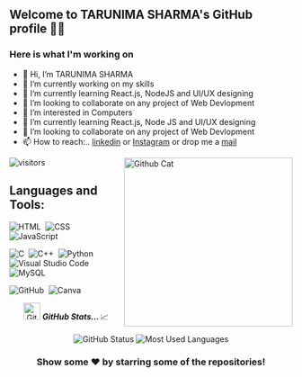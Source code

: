 
## Welcome to TARUNIMA SHARMA's GitHub profile 👋🏻
<!--
**Tarunima7/Tarunima7** is a ✨ _special_ ✨ repository because its `README.md` (this file) appears on your GitHub profile.

Here are some ideas to get you started:
-->
### Here is what I'm working on
- 👋 Hi, I’m TARUNIMA SHARMA 
- 🔭 I’m currently working on my skills
- 🌱 I’m currently learning React.js, NodeJS and UI/UX designing
- 👯 I’m looking to collaborate on any project of Web Devlopment
- 👀 I’m interested in Computers
- 🌱 I’m currently learning React.js, Node JS and UI/UX designing 
- 💞️ I’m looking to collaborate on any project of Web Devlopment
- 📫 How to reach:.. [linkedin](https://www.linkedin.com/in/tarunimasharma/) or [Instagram](https://www.instagram.com/tarunimasharma/?hl=en) or drop me a [mail](tarunima.2023mca1134@kiet.edu)
<img align="right" width=300px alt="Github Cat" src="https://camo.githubusercontent.com/3b7c592ede97b6138ffd4b1cc1541c2f3b11fd39/687474703a2f2f33312e6d656469612e74756d626c722e636f6d2f31376665613932306666333665663466356238373764353231366137616164392f74756d626c725f6d6f39786a65387a5a34317163626975666f315f313238302e676966" />

![visitors](https://visitor-badge.laobi.icu/badge?page_id=Tarunima7/Tarunima7)


## Languages and Tools:
![HTML](https://img.shields.io/badge/html5-%23E34F26.svg?style=flat&logo=html5&logoColor=white)&nbsp;
![CSS](https://img.shields.io/badge/css3-%231572B6.svg?style=flat&logo=css3&logoColor=white)&nbsp;
![JavaScript](https://img.shields.io/badge/javascript-%23323330.svg?style=flat&logo=javascript&logoColor=%23F7DF1E)&nbsp;
<!--
![ReactJS]
![NodeJS]
-->
![C](https://img.shields.io/badge/-C-05122A?style=flat&logo=C&logoColor=A8B9CC)&nbsp;
![C++](https://img.shields.io/badge/-C++-05122A?style=flat&logo=C%2B%2B&logoColor=00599C)&nbsp;
![Python](https://img.shields.io/badge/-Python-05122A?style=flat&logo=python)&nbsp;
![Visual Studio Code](https://img.shields.io/badge/-Visual%20Studio%20Code-05122A?style=flat&logo=visual-studio-code&logoColor=007ACC)&nbsp;
![MySQL](https://img.shields.io/badge/mysql-%2300f.svg?style=flat&logo=mysql&logoColor=white)&nbsp;

![GitHub](https://img.shields.io/badge/-GitHub-05122A?style=flat&logo=github)&nbsp;
![Canva](https://img.shields.io/badge/Canva-%2300C4CC.svg?style=flat&logo=Canva&logoColor=white)&nbsp;



<!--
![Adobe xd]
![Adobe Lightroom]
![Adobe Premier pro]
-->

<!--

<hr>

_Languages and Tools:_ 🛠  <img align="right" alt="GIF" height="60px" src="https://media.giphy.com/media/du3J3cXyzhj75IOgvA/giphy.gif" />

<h3 align="left">Languages and Tools:</h3>
<p align="left"> 
  
  <a href="https://www.cprogramming.com/" target="_blank"> 
    <img src="https://raw.githubusercontent.com/devicons/devicon/master/icons/c/c-original.svg" alt="c" width="40" height="40"/> </a>
  
  <a href="https://www.w3schools.com/cpp/" target="_blank">
    <img src="https://raw.githubusercontent.com/devicons/devicon/master/icons/cplusplus/cplusplus-original.svg" alt="cplusplus" width="40" height="40"/> </a>
  
  
  <a href="https://www.w3.org/html/" target="_blank"> 
  <img src="https://raw.githubusercontent.com/devicons/devicon/master/icons/html5/html5-original-wordmark.svg" alt="html5" width="40" height="40"/> </a>
  
  <a href="https://www.w3schools.com/css/" target="_blank"> 
   <img src="https://raw.githubusercontent.com/devicons/devicon/master/icons/css3/css3-original-wordmark.svg" alt="css3" width="40" height="40"/> </a> 
    
  <a href="https://developer.mozilla.org/en-US/docs/Web/JavaScript" target="_blank">
  <img src="https://raw.githubusercontent.com/devicons/devicon/master/icons/javascript/javascript-original.svg" alt="javascript" width="40" height="40"/> </a> 
  
  
  
  
  <a href="https://www.mysql.com/" target="_blank">
  <img src="https://raw.githubusercontent.com/devicons/devicon/master/icons/mysql/mysql-original-wordmark.svg" alt="mysql" width="40" height="40"/> </a>
  
  <a href="https://www.adobe.com/in/products/illustrator.html" target="_blank">
    <img src="https://www.vectorlogo.zone/logos/adobe_illustrator/adobe_illustrator-icon.svg" alt="illustrator" width="40" height="40"/> </a>
  
  <a href="https://www.photoshop.com/en" target="_blank"> 
 <img src="https://raw.githubusercontent.com/devicons/devicon/master/icons/photoshop/photoshop-line.svg" alt="photoshop" width="40" height="40"/> </a>
  
  <a href="https://www.adobe.com/products/xd.html" target="_blank"> <img src="https://cdn.worldvectorlogo.com/logos/adobe-xd.svg" alt="xd" width="40" height="40"/> </a> </p>
<hr>
-->


<p align="center">
<img src="https://media.giphy.com/media/VgCDAzcKvsR6OM0uWg/giphy.gif" width="30px" alt="GitHub-Status"/>&nbsp;<i><b>GitHub Stats... </b></i>📈<br><br>
<img src="https://github-readme-stats.vercel.app/api?username=Tarunima7&count_private=true&show_icons=true&theme=radical" alt="GitHub Status"/>
<img src = "https://github-readme-stats.vercel.app/api/top-langs/?username=Tarunima7&show_icons=true&layout=compact&theme=radical" alt="Most Used Languages">
</p>








<div align="CENTER">


### Show some ❤️ by starring some of the repositories!

</div>





<!--
👋 Hi, I’m TARUNIMA SHARMA 
- 🤔 I’m looking for help with ...
- - 💬 Ask me about ...
- 📫 How to reach me: ...
- 😄 Pronouns: ...
- ⚡ Fun fact: ...

![ReadMe Card](https://github-readme-stats.vercel.app/api/pin/?username=Tarunima7&repo=Taru)

![Github stats](https://github-readme-stats.vercel.app/api?TARUNIMA=Tarunima7)
-->

